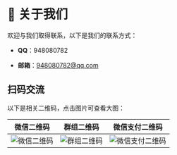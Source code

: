 # 🎨 关于我们

欢迎与我们取得联系，以下是我们的联系方式：

- **QQ**：948080782

- **邮箱**：[948080782@qq.com](mailto:948080782@qq.com)

## 扫码交流

以下是相关二维码，点击图片可查看大图：

| 微信二维码 | 群组二维码 | 微信支付二维码 |
| --- | --- | --- |
| ![微信二维码](/wechat.jpg) | ![群组二维码](/group.jpg) | ![微信支付二维码](/wechatPay.jpg) |
